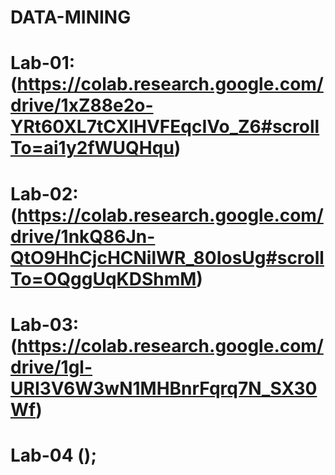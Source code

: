 # DATA-MINING
# Lab-01:(https://colab.research.google.com/drive/1xZ88e2o-YRt60XL7tCXIHVFEqcIVo_Z6#scrollTo=ai1y2fWUQHqu)
# Lab-02:(https://colab.research.google.com/drive/1nkQ86Jn-QtO9HhCjcHCNilWR_80IosUg#scrollTo=OQggUqKDShmM)
# Lab-03:(https://colab.research.google.com/drive/1gl-URI3V6W3wN1MHBnrFqrq7N_SX30Wf)
# Lab-04 ();
